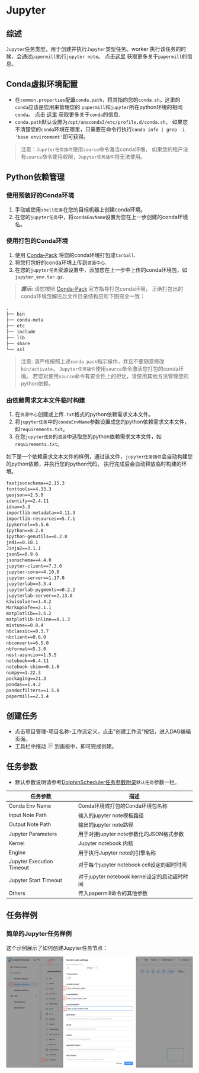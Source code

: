 # Jupyter

## 综述

`Jupyter`任务类型，用于创建并执行`Jupyter`类型任务。worker 执行该任务的时候，会通过`papermill`执行`jupyter note`。
点击[这里](https://papermill.readthedocs.io/en/latest/) 获取更多关于`papermill`的信息。

## Conda虚拟环境配置

- 在`common.properties`配置`conda.path`，将其指向您的`conda.sh`。这里的`conda`应该是您用来管理您的 `papermill`和`jupyter`所在python环境的相同`conda`。
  点击 [这里](https://docs.conda.io/en/latest/) 获取更多关于`conda`的信息.
- `conda.path`默认设置为`/opt/anaconda3/etc/profile.d/conda.sh`。 如果您不清楚您的`conda`环境在哪里，只需要在命令行执行`conda info | grep -i 'base environment'`即可获得。

> 注意：`Jupyter任务插件`使用`source`命令激活conda环境，
> 如果您的租户没有`source`命令使用权限，`Jupyter任务插件`将无法使用。

## Python依赖管理

### 使用预装好的Conda环境

1. 手动或使用`shell任务`在您的目标机器上创建conda环境。
2. 在您的`jupyter任务`中，将`condaEnvName`设置为您在上一步创建的conda环境名。

### 使用打包的Conda环境

1. 使用 [Conda-Pack](https://conda.github.io/conda-pack/) 将您的conda环境打包成`tarball`.
2. 将您打包好的conda环境上传到`资源中心`.
3. 在您的`jupyter任务`资源设置中，添加您在上一步中上传的conda环境包，如`jupyter_env.tar.gz`.

> **_提示:_** 请您按照 [Conda-Pack](https://conda.github.io/conda-pack/) 官方指导打包conda环境，
> 正确打包出的conda环境包解压后文件目录结构应和下图完全一致：

```
.
├── bin
├── conda-meta
├── etc
├── include
├── lib
├── share
└── ssl
```

> 注意: 请严格按照上述`conda pack`指示操作，并且不要随意修改`bin/activate`。
> `Jupyter任务插件`使用`source`命令激活您打包的conda环境。
> 若您对使用`source`命令有安全性上的担忧，请使用其他方法管理您的python依赖。

### 由依赖需求文本文件临时构建

1. 在`资源中心`创建或上传`.txt`格式的python依赖需求文本文件。
2. 将`jupyter任务`中的`condaEnvName`参数设置成您的python依赖需求文本文件，如`requirements.txt`。
3. 在您`jupyter任务`的`资源`中选取您的python依赖需求文本文件，如`requirements.txt`。

如下是一个依赖需求文本文件的样例，通过该文件，`jupyter任务插件`会自动构建您的python依赖，并执行您的python代码，
执行完成后会自动释放临时构建的环境。

```text
fastjsonschema==2.15.3
fonttools==4.33.3
geojson==2.5.0
identify==2.4.11
idna==3.3
importlib-metadata==4.11.3
importlib-resources==5.7.1
ipykernel==5.5.6
ipython==8.2.0
ipython-genutils==0.2.0
jedi==0.18.1
Jinja2==3.1.1
json5==0.9.6
jsonschema==4.4.0
jupyter-client==7.3.0
jupyter-core==4.10.0
jupyter-server==1.17.0
jupyterlab==3.3.4
jupyterlab-pygments==0.2.2
jupyterlab-server==2.13.0
kiwisolver==1.4.2
MarkupSafe==2.1.1
matplotlib==3.5.2
matplotlib-inline==0.1.3
mistune==0.8.4
nbclassic==0.3.7
nbclient==0.6.0
nbconvert==6.5.0
nbformat==5.3.0
nest-asyncio==1.5.5
notebook==6.4.11
notebook-shim==0.1.0
numpy==1.22.3
packaging==21.3
pandas==1.4.2
pandocfilters==1.5.0
papermill==2.3.4
```

## 创建任务

- 点击项目管理-项目名称-工作流定义，点击"创建工作流"按钮，进入DAG编辑页面。
- 工具栏中拖动 <img src="../../../../img/tasks/icons/jupyter.png" width="15"/> 到画板中，即可完成创建。

## 任务参数

- 默认参数说明请参考[DolphinScheduler任务参数附录](appendix.md)`默认任务`参数一栏。

|         **任务参数**          |               **描述**               |
|---------------------------|------------------------------------|
| Conda Env Name            | Conda环境或打包的Conda环境包名称              |
| Input Note Path           | 输入的jupyter note模板路径                |
| Output Note Path          | 输出的jupyter note路径                  |
| Jupyter Parameters        | 用于对接jupyter note参数化的JSON格式参数       |
| Kernel                    | Jupyter notebook 内核                |
| Engine                    | 用于执行Jupyter note的引擎名称              |
| Jupyter Execution Timeout | 对于每个jupyter notebook cell设定的超时时间   |
| Jupyter Start Timeout     | 对于jupyter notebook kernel设定的启动超时时间 |
| Others                    | 传入papermill命令的其他参数                 |

## 任务样例

### 简单的Jupyter任务样例

这个示例展示了如何创建Jupyter任务节点：

![demo-jupyter-simple](../../../../img/tasks/demo/jupyter.png)

